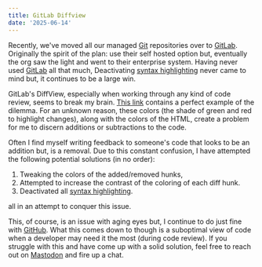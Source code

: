 ```yaml
---
title: GitLab Diffview
date: '2025-06-14'
---
```


Recently, we've moved all our managed [Git][git] repositories over to [GitLab][glb].
Originally the spirit of the plan: use their self hosted option but,
eventually the org saw the light and went to their enterprise system.
Having never used [GitLab][glb] all that much,
Deactivating [syntax highlighting][syn] never came to mind but,
it continues to be a large win.

GitLab's DiffView,
especially when working through any kind of code review,
seems to break my brain.
[This link][dif] contains a perfect example of the dilemma.
For an unknown reason,
these colors (the shade of green and red to highlight changes),
along with the colors of the HTML,
create a problem for me to discern additions or subtractions to the code.

Often I find myself writing feedback to someone's code that looks to be an addition but,
is a removal.
Due to this constant confusion,
I have attempted the following potential solutions (in no order):

1. Tweaking the colors of the added/removed hunks,
1. Attempted to increase the contrast of the coloring of each diff hunk.
1. Deactivated all [syntax highlighting][syn].

all in an attempt to conquer this issue.

This, of course, is an issue with aging eyes but,
I continue to do just fine with [GitHub][ghb].
What this comes down to though is a suboptimal view of code when
a developer may need it the most (during code review).
If you struggle with this and have come up with a solid solution,
feel free to reach out on [Mastodon][mst] and fire up a chat.


[git]: https://git-scm.com/
[glb]: https://about.gitlab.com/
[syn]: https://en.wikipedia.org/wiki/Syntax_highlighting
[dif]: https://about.gitlab.com/images/12_2/diff-expansion.png
[ghb]: https://github.com/
[mst]: https://ruby.social/@braidn

